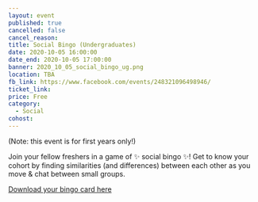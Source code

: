 ```yaml
---
layout: event
published: true
cancelled: false
cancel_reason:
title: Social Bingo (Undergraduates)
date: 2020-10-05 16:00:00
date_end: 2020-10-05 17:00:00
banner: 2020_10_05_social_bingo_ug.png
location: TBA
fb_link: https://www.facebook.com/events/248321096498946/
ticket_link:
price: Free
category:
  - Social
cohost:
---
```


(Note: this event is for first years only!)

Join your fellow freshers in a game of ✨ social bingo ✨! Get to know your cohort by finding similarities (and differences) between each other as you move & chat between small groups.

[Download your bingo card here](https://drive.google.com/file/d/1g0w9BlRUtmPwM8XyOgWqAcDghGcx81wn/view)
